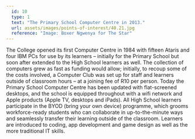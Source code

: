 ```yaml
---
  id: 10
  type: 1
  text: "The Primary School Computer Centre in 2013."
  url: assets/images/points-of-interest/40.21.jpg
  reference: "Image: Boxer Ngwenya for The Star"
---
```

The College opened its first Computer Centre in 1984 with fifteen Ataris and four IBM PCs for use by its learners – initially for the Primary School but soon after extended to the High School learners as well. The collection of computers grew as fast as funding would allow; initially, to recoup some of the costs involved, a Computer Club was set up for staff and learners outside of classroom hours – at a joining fee of R10 per person. Today the Primary School Computer Centre has been updated with flat-screened desktops, and the school is equipped throughout with a wifi network and Apple products (Apple TV, desktops and iPads). All High School learners participate in the BYOD (bring your own device) programme, which grooms workforce-ready students who can collaborate in up-to-the-minute ways and seamlessly transfer their learning outside of the classroom. Learners are introduced to coding, app development and game design as well as the more traditional IT skills.  
